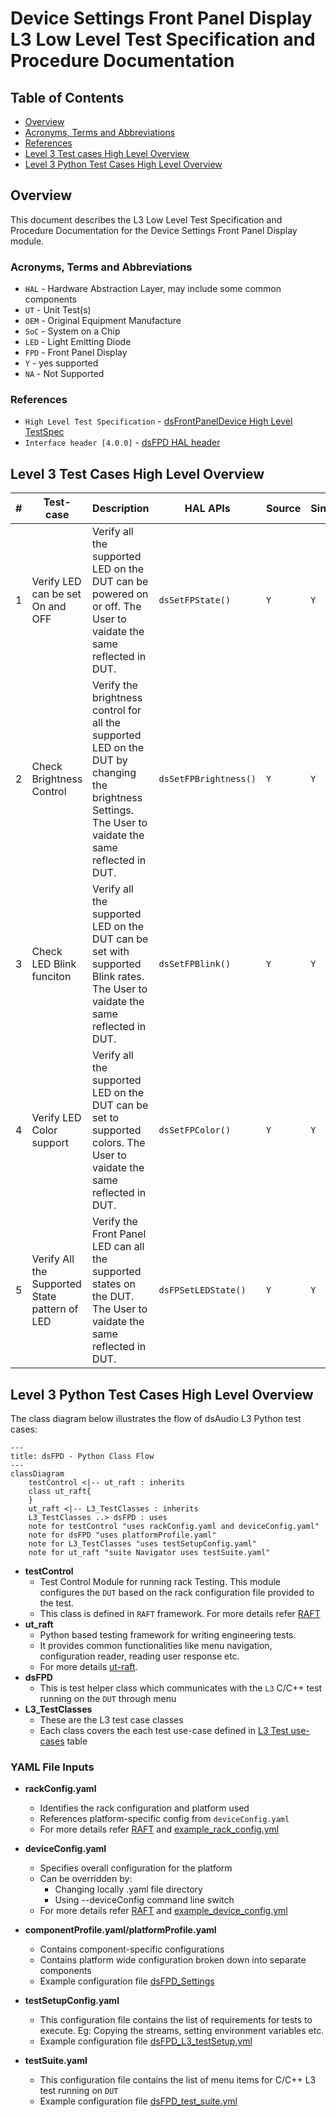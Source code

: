 # Device Settings Front Panel Display L3 Low Level Test Specification and Procedure Documentation

## Table of Contents

- [Overview](#overview)
- [Acronyms, Terms and Abbreviations](#acronyms-terms-and-abbreviations)
- [References](#references)
- [Level 3 Test cases High Level Overview](#level-3-test-cases-high-level-overview)
- [Level 3 Python Test Cases High Level Overview](#level-3-python-test-cases-high-level-overview)

## Overview

This document describes the L3 Low Level Test Specification and Procedure Documentation for the Device Settings Front Panel Display module.

### Acronyms, Terms and Abbreviations

- `HAL` \- Hardware Abstraction Layer, may include some common components
- `UT`  \- Unit Test(s)
- `OEM` \- Original Equipment Manufacture
- `SoC` \- System on a Chip
- `LED` \- Light Emitting Diode
- `FPD` \- Front Panel Display
- `Y`   \- yes supported
- `NA`  \- Not Supported

### References

- `High Level Test Specification` - [dsFrontPanelDevice High Level TestSpec](ds-front-panel-display_High-Level_TestSpec.md)
- `Interface header [4.0.0]` - [dsFPD HAL header](https://github.com/rdkcentral/rdk-halif-device_settings/blob/4.0.0/include/dsFPD.h)

## Level 3 Test Cases High Level Overview

|#|Test-case|Description|HAL APIs|Source|Sink|
|-|---------|-----------|--------|------|----|
|1|Verify LED can be set On and OFF|Verify all the supported LED on the DUT can be powered on or off. The User to vaidate the same reflected in DUT. |`dsSetFPState()`|`Y`|`Y`|
|2|Check Brightness Control|Verify the brightness control for all the supported LED on the DUT by changing the brightness Settings. The User to vaidate the same reflected in DUT. |`dsSetFPBrightness()`|`Y`|`Y`|
|3|Check LED Blink funciton|Verify all the supported LED on the DUT can be set with supported Blink rates. The User to vaidate the same reflected in DUT. |`dsSetFPBlink()`|`Y`|`Y`|
|4|Verify LED Color support  | Verify all the supported LED on the DUT can be set to supported colors. The User to vaidate the same reflected in DUT. | `dsSetFPColor()` | `Y` | `Y`|
|5|Verify All the Supported State pattern of LED | Verify the Front Panel LED can all the supported states on the DUT. The User to vaidate the same reflected in DUT. | `dsFPSetLEDState()`|`Y`|`Y`|

## Level 3 Python Test Cases High Level Overview

The class diagram below illustrates the flow of dsAudio L3 Python test cases:

```mermaid
---
title: dsFPD - Python Class Flow
---
classDiagram
    testControl <|-- ut_raft : inherits
    class ut_raft{
    }
    ut_raft <|-- L3_TestClasses : inherits
    L3_TestClasses ..> dsFPD : uses
    note for testControl "uses rackConfig.yaml and deviceConfig.yaml"
    note for dsFPD "uses platformProfile.yaml"
    note for L3_TestClasses "uses testSetupConfig.yaml"
    note for ut_raft "suite Navigator uses testSuite.yaml"
```

- **testControl**
  - Test Control Module for running rack Testing. This module configures the `DUT` based on the rack configuration file provided to the test.
  - This class is defined in `RAFT` framework. For more details refer [RAFT](https://github.com/rdkcentral/python_raft/blob/1.0.0/README.md)
- **ut_raft**
  - Python based testing framework for writing engineering tests.
  - It provides common functionalities like menu navigation, configuration reader, reading user response etc.
  - For more details [ut-raft](https://github.com/rdkcentral/ut-raft).
- **dsFPD**
  - This is test helper class which communicates with the `L3` C/C++ test running on the `DUT` through menu
- **L3_TestClasses**
  - These are the L3 test case classes
  - Each class covers the each test use-case defined in [L3 Test use-cases](#level-3-test-cases-high-level-overview) table

### YAML File Inputs

- **rackConfig.yaml**
  - Identifies the rack configuration and platform used
  - References platform-specific config from `deviceConfig.yaml`
  - For more details refer [RAFT](https://github.com/rdkcentral/python_raft/blob/1.0.0/README.md) and [example_rack_config.yml](https://github.com/rdkcentral/python_raft/blob/1.0.0/examples/configs/example_rack_config.yml)

- **deviceConfig.yaml**
  - Specifies overall configuration for the platform
  - Can be overridden by:
    - Changing locally .yaml file directory
    - Using --deviceConfig command line switch
  - For more details refer [RAFT](https://github.com/rdkcentral/python_raft/blob/1.0.0/README.md) and [example_device_config.yml](https://github.com/rdkcentral/python_raft/blob/1.0.0/examples/configs/example_device_config.yml)

- **componentProfile.yaml/platformProfile.yaml**
  - Contains component-specific configurations
  - Contains platform wide configuration broken down into separate components
  - Example configuration file [dsFPD_Settings](https://github.com/rdkcentral/rdk-halif-test-device_settings/blob/3.0.0/profiles/sink/Sink_FPD.yaml)

- **testSetupConfig.yaml**
  - This configuration file contains the list of requirements for tests to execute. Eg: Copying the streams, setting environment variables etc.
  - Example configuration file [dsFPD_L3_testSetup.yml](../../../host/tests/L3_TestCases/dsFPD/dsFPD_L3_testSetup.yml)

- **testSuite.yaml**
  - This configuration file contains the list of menu items for C/C++ L3 test running on `DUT`
  - Example configuration file [dsFPD_test_suite.yml](../../../host/tests/dsClasses/dsFPD_test_suite.yml)